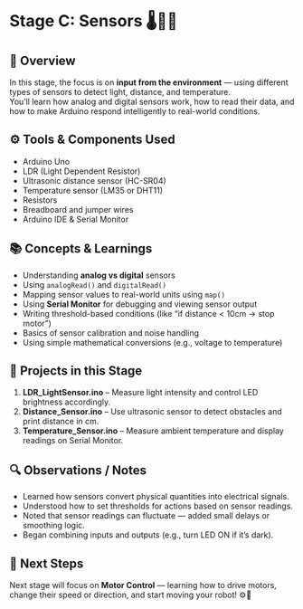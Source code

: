 # Stage C: Sensors 🌡️📏💡

## 🧠 Overview
In this stage, the focus is on **input from the environment** — using different types of sensors to detect light, distance, and temperature.  
You’ll learn how analog and digital sensors work, how to read their data, and how to make Arduino respond intelligently to real-world conditions.

## ⚙️ Tools & Components Used
- Arduino Uno  
- LDR (Light Dependent Resistor)  
- Ultrasonic distance sensor (HC-SR04)  
- Temperature sensor (LM35 or DHT11)  
- Resistors  
- Breadboard and jumper wires  
- Arduino IDE & Serial Monitor  

## 📚 Concepts & Learnings
- Understanding **analog vs digital** sensors  
- Using `analogRead()` and `digitalRead()`  
- Mapping sensor values to real-world units using `map()`  
- Using **Serial Monitor** for debugging and viewing sensor output  
- Writing threshold-based conditions (like “if distance < 10cm → stop motor”)  
- Basics of sensor calibration and noise handling  
- Using simple mathematical conversions (e.g., voltage to temperature)  

## 🧩 Projects in this Stage
1. **LDR_LightSensor.ino** – Measure light intensity and control LED brightness accordingly.  
2. **Distance_Sensor.ino** – Use ultrasonic sensor to detect obstacles and print distance in cm.  
3. **Temperature_Sensor.ino** – Measure ambient temperature and display readings on Serial Monitor.  

## 🔍 Observations / Notes
- Learned how sensors convert physical quantities into electrical signals.  
- Understood how to set thresholds for actions based on sensor readings.  
- Noted that sensor readings can fluctuate — added small delays or smoothing logic.  
- Began combining inputs and outputs (e.g., turn LED ON if it’s dark).  

## 🚀 Next Steps
Next stage will focus on **Motor Control** — learning how to drive motors, change their speed or direction, and start moving your robot! ⚙️🤖

